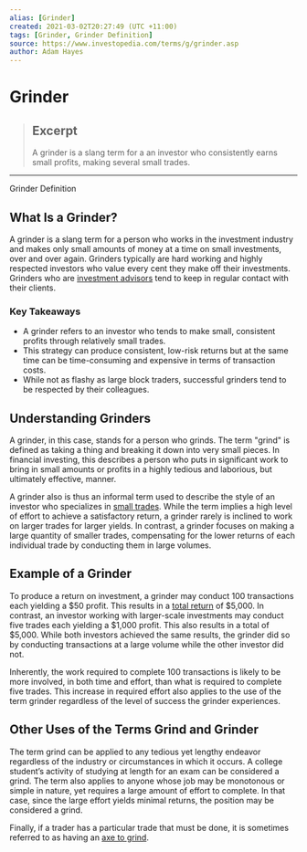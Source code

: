 ```yaml
---
alias: [Grinder]
created: 2021-03-02T20:27:49 (UTC +11:00)
tags: [Grinder, Grinder Definition]
source: https://www.investopedia.com/terms/g/grinder.asp
author: Adam Hayes
---
```


# Grinder

> ## Excerpt
> A grinder is a slang term for a an investor who consistently earns small profits, making several small trades.

---

Grinder Definition
## What Is a Grinder?

A grinder is a slang term for a person who works in the investment industry and makes only small amounts of money at a time on small investments, over and over again. Grinders typically are hard working and highly respected investors who value every cent they make off their investments. Grinders who are [investment advisors](https://www.investopedia.com/terms/i/investmentadvisor.asp) tend to keep in regular contact with their clients.

### Key Takeaways

-   A grinder refers to an investor who tends to make small, consistent profits through relatively small trades.
-   This strategy can produce consistent, low-risk returns but at the same time can be time-consuming and expensive in terms of transaction costs.
-   While not as flashy as large block traders, successful grinders tend to be respected by their colleagues.

## Understanding Grinders

A grinder, in this case, stands for a person who grinds. The term "grind" is defined as taking a thing and breaking it down into very small pieces. In financial investing, this describes a person who puts in significant work to bring in small amounts or profits in a highly tedious and laborious, but ultimately effective, manner.

A grinder also is thus an informal term used to describe the style of an investor who specializes in [small trades](https://www.investopedia.com/terms/s/smalltrader.asp). While the term implies a high level of effort to achieve a satisfactory return, a grinder rarely is inclined to work on larger trades for larger yields. In contrast, a grinder focuses on making a large quantity of smaller trades, compensating for the lower returns of each individual trade by conducting them in large volumes.

## Example of a Grinder

To produce a return on investment, a grinder may conduct 100 transactions each yielding a $50 profit. This results in a [total return](https://www.investopedia.com/terms/t/totalreturn.asp) of $5,000. In contrast, an investor working with larger-scale investments may conduct five trades each yielding a $1,000 profit. This also results in a total of $5,000. While both investors achieved the same results, the grinder did so by conducting transactions at a large volume while the other investor did not.

Inherently, the work required to complete 100 transactions is likely to be more involved, in both time and effort, than what is required to complete five trades. This increase in required effort also applies to the use of the term grinder regardless of the level of success the grinder experiences.

## Other Uses of the Terms Grind and Grinder

The term grind can be applied to any tedious yet lengthy endeavor regardless of the industry or circumstances in which it occurs. A college student’s activity of studying at length for an exam can be considered a grind. The term also applies to anyone whose job may be monotonous or simple in nature, yet requires a large amount of effort to complete. In that case, since the large effort yields minimal returns, the position may be considered a grind.

Finally, if a trader has a particular trade that must be done, it is sometimes referred to as having an [axe to grind](https://www.investopedia.com/terms/a/axe.asp).
